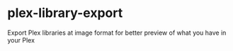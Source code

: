 # plex-library-export
Export Plex libraries at image format for better preview of what you have in your Plex
